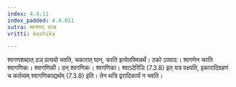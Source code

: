 ```yaml
---
index: 4.4.11
index_padded: 4.4.011
sutra: श्वगणाट् ठञ्च
vritti: kashika

---
```

श्वगणशब्दात् ठञ् प्रत्ययो भवति, चकारात् ष्ठन्, चरति इत्येतस्मिन्नर्थे। ठको ऽपवादः। श्वगणेन चरति श्वागणिकः। श्वागणिकी। ठन् श्वगणिकः। श्वगणिका। श्वाऽदेरिञि (7.3.8) इत् यत्र वक्ष्यति, इकारादिग्रहणं च कर्तव्यम् श्वागणिकाद्यर्थम् (7.3.8) इति। तेन थत्रि द्वरादिकार्यं न भवति।